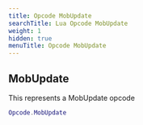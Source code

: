 ```yaml
---
title: Opcode MobUpdate
searchTitle: Lua Opcode MobUpdate
weight: 1
hidden: true
menuTitle: Opcode MobUpdate
---
```

## MobUpdate

This represents a MobUpdate opcode
```lua
Opcode.MobUpdate
```